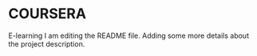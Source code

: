 # COURSERA
E-learning
I am editing the README file. Adding some more details about the project description.

